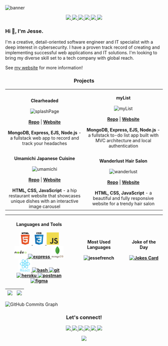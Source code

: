 ![banner](https://user-images.githubusercontent.com/106822556/178163588-1add26c0-c431-498a-8581-c8900716216b.png)

<p align='center'> <a href="https://jessefrenchdev.com" rel="nofollow"> <img src="https://img.shields.io/static/v1?label=|&amp;message=Website&amp;color=565656&amp;style=plastic&amp;logo=firefoxbrowser&amp;logo-color=white" style="max-width: 100%;"> </a> <a href="https://linkedin.com/in/jessekfrench" rel="nofollow"><img src="https://img.shields.io/static/v1?label=|&amp;message=LinkedIn&amp;color=565656&amp;style=plastic&amp;logo=linkedin&amp;logo-color=white" style="max-width: 100%;"> </a> <a href="https://twitter.com/jesse__french" rel="nofollow"> <img src="https://img.shields.io/static/v1?label=|&amp;message=Twitter&amp;color=565656&amp;style=plastic&amp;logo=twitter&amp;logo-color=white" style="max-width: 100%;"> </a> <a href="https://angel.co/u/jessefrench" rel="nofollow"> <img src="https://img.shields.io/static/v1?label=|&amp;message=AngelList&amp;color=565656&amp;style=plastic&amp;logo=angellist&amp;logo-color=white" style="max-width: 100%;"> </a> <a href="mailto:frejes32@gmail.com" rel="nofollow"> <img src="https://img.shields.io/static/v1?label=|&amp;message=Email&amp;color=565656&amp;style=plastic&amp;logo=minutemailer&amp;logo-color=white" style="max-width: 100%;"> </a> <a href="https://drive.google.com/file/d/1YIR_qiOnVvr333XIEf1lfkF77eYz78Fp/view?usp=sharing" rel="nofollow"> <img src="https://img.shields.io/static/v1?label=|&amp;message=Resume&amp;color=565656&amp;style=plastic&amp;logo=readthedocs&amp;logo-color=white" style="max-width: 100%;"> </a> </p>

### Hi 👋, I'm Jesse.

I'm a creative, detail-oriented software engineer and IT specialist with a deep interest in cybersecurity. I have a proven track record of creating and implementing successful web applications and IT solutions. I'm looking to bring my diverse skill set to a tech company with global reach.

See [my website](https://jessefrenchdev.com) for more information!

<h3 align='center'>Projects</h3>

|       |       |
| :---: | :---: |
| <br> **Clearheaded** <br><br> ![splashPage](https://user-images.githubusercontent.com/106822556/198114400-de751a46-5193-454c-919b-c2ddf7942c35.gif) <br><br> **[Repo](https://github.com/jessefrench/headache-tracker)** \| **[Website](https://clearheaded.fly.dev/)** <br><br> **MongoDB, Express, EJS, Node.js** - a fullstack web app to record and track your headaches | <br> **myList** <br><br> ![myList](https://user-images.githubusercontent.com/106822556/198299729-0ebfe765-200a-4dbb-81a0-1692dd8061c2.gif) <br><br> **[Repo](https://github.com/jessefrench/todo-mvc-auth-local)** \| **[Website](https://mylist.up.railway.app/)** <br><br> **MongoDB, Express, EJS, Node.js** - a fullstack to-do list app built with MVC architecture and local authentication |
| <br> **Umamichi Japanese Cuisine** <br><br> ![umamichi](https://user-images.githubusercontent.com/106822556/179422173-07671655-5420-4cb6-8598-bb6bececbc9e.png) <br><br> **[Repo](https://github.com/jessefrench/umamichi)** \| **[Website](https://umamichi.netlify.app)** <br><br> **HTML, CSS, JavaScript** - a hip restaurant website that showcases unique dishes with an interactive image carousel | <br> **Wanderlust Hair Salon** <br><br> ![wanderlust](https://user-images.githubusercontent.com/106822556/179422182-32e79569-c205-4bce-a2c3-110d09644694.png) <br><br> **[Repo](https://github.com/jessefrench/wanderlust)** \| **[Website](https://wanderlustsalon.netlify.app)** <br><br> **HTML, CSS, JavaScript** - a beautiful and fully responsive website for a trendy hair salon |

| <br> Languages and Tools <br><br> <a href="https://www.w3.org/html/" target="_blank" rel="noreferrer"> <img src="https://raw.githubusercontent.com/devicons/devicon/master/icons/html5/html5-original-wordmark.svg" alt="html5" width="40" height="40"/> </a> <a href="https://www.w3schools.com/css/" target="_blank" rel="noreferrer"> <img src="https://raw.githubusercontent.com/devicons/devicon/master/icons/css3/css3-original-wordmark.svg" alt="css3" width="40" height="40"/> </a> <a href="https://developer.mozilla.org/en-US/docs/Web/JavaScript" target="_blank" rel="noreferrer"> <img src="https://raw.githubusercontent.com/devicons/devicon/master/icons/javascript/javascript-original.svg" alt="javascript" width="40" height="40"/> </a> <br> <a href="https://nodejs.org" target="_blank" rel="noreferrer"> <img src="https://raw.githubusercontent.com/devicons/devicon/master/icons/nodejs/nodejs-original-wordmark.svg" alt="nodejs" width="40" height="40"/> </a> <a href="https://expressjs.com" target="_blank" rel="noreferrer"> <img src="https://cdn.hdwebsoft.com/wp-content/uploads/2020/12/Express.png.webp" alt="express" width="40" height="40"/> </a> <a href="https://www.mongodb.com/" target="_blank" rel="noreferrer"> <img src="https://raw.githubusercontent.com/devicons/devicon/master/icons/mongodb/mongodb-original-wordmark.svg" alt="mongodb" width="40" height="40"/> </a> <br> <a href="https://reactjs.org/" target="_blank" rel="noreferrer"> <img src="https://raw.githubusercontent.com/devicons/devicon/master/icons/react/react-original-wordmark.svg" alt="react" width="40" height="40"/> </a> <a href="https://www.gnu.org/software/bash/" target="_blank" rel="noreferrer"> <img src="https://bashlogo.com/img/symbol/svg/full_colored_light.svg" alt="bash" width="40" height="40"/> </a> <a href="https://git-scm.com/" target="_blank" rel="noreferrer"> <img src="https://www.vectorlogo.zone/logos/git-scm/git-scm-icon.svg" alt="git" width="40" height="40"/> </a> <br> <a href="https://heroku.com" target="_blank" rel="noreferrer"> <img src="https://www.vectorlogo.zone/logos/heroku/heroku-icon.svg" alt="heroku" width="40" height="40"/> </a> <a href="https://postman.com" target="_blank" rel="noreferrer"> <img src="https://www.vectorlogo.zone/logos/getpostman/getpostman-icon.svg" alt="postman" width="40" height="40"/> </a> <a href="https://www.figma.com/" target="_blank" rel="noreferrer"> <img src="https://www.vectorlogo.zone/logos/figma/figma-icon.svg" alt="figma" width="40" height="40"/> </a> | Most Used Languages <br><br> <img src="https://github-readme-stats.vercel.app/api/top-langs?username=jessefrench&title_color=ffffff&amp;count_private=true&amp;text_color=ffffff&amp;icon_color=0891b2&amp;bg_color=1c1917&amp;hide_title=true&hide_border=true&show_icons=true&locale=en&layout=compact" alt="jessefrench" /> | Joke of the Day <br><br> <a href="https://readme-jokes.vercel.app"> <img src="https://readme-jokes.vercel.app/api?hideBorder&bgColor=%231c1917" alt="Jokes Card" width="300" /> </a> |
|:---:|:---:|:---:|

| <img src="https://github-readme-stats.vercel.app/api?username=jessefrench&amp;show_icons=true&amp;count_private=true&amp;title_color=0891b2&amp;text_color=ffffff&amp;icon_color=0891b2&amp;bg_color=1c1917&amp;hide_border=true&amp;show_icons=true" style="max-width: 100%;"> | <img src="https://github-readme-streak-stats.herokuapp.com/?user=jessefrench&amp;stroke=ffffff&amp;background=1c1917&amp;ring=0891b2&amp;fire=ff712a&amp;currStreakNum=ffffff&amp;currStreakLabel=0891b2&amp;sideNums=ffffff&amp;sideLabels=ffffff&amp;dates=ffffff&amp;hide_border=true" style="max-width: 100%;"> |
|:---:|:---:|

<img src="https://activity-graph.herokuapp.com/graph?username=jessefrench&amp;bg_color=1c1917&amp;color=ffffff&amp;line=0891b2&amp;point=ffffff&amp;area_color=1c1917&amp;area=true&amp;hide_border=true&amp;custom_title=GitHub%20Commits%20Graph" style="max-width: 100%;" alt="GitHub Commits Graph">

<h3 align='center'>Let's connect!</h3>

<p align='center'> <a href="https://jessefrenchdev.com" rel="nofollow"> <img src="https://img.shields.io/static/v1?label=|&amp;message=Website&amp;color=565656&amp;style=plastic&amp;logo=firefoxbrowser&amp;logo-color=white" style="max-width: 100%;"> </a> <a href="https://linkedin.com/in/jessekfrench" rel="nofollow"><img src="https://img.shields.io/static/v1?label=|&amp;message=LinkedIn&amp;color=565656&amp;style=plastic&amp;logo=linkedin&amp;logo-color=white" style="max-width: 100%;"> </a> <a href="https://twitter.com/jesse__french" rel="nofollow"> <img src="https://img.shields.io/static/v1?label=|&amp;message=Twitter&amp;color=565656&amp;style=plastic&amp;logo=twitter&amp;logo-color=white" style="max-width: 100%;"> </a> <a href="https://angel.co/u/jessefrench" rel="nofollow"> <img src="https://img.shields.io/static/v1?label=|&amp;message=AngelList&amp;color=565656&amp;style=plastic&amp;logo=angellist&amp;logo-color=white" style="max-width: 100%;"> </a> <a href="mailto:frejes32@gmail.com" rel="nofollow"> <img src="https://img.shields.io/static/v1?label=|&amp;message=Email&amp;color=565656&amp;style=plastic&amp;logo=minutemailer&amp;logo-color=white" style="max-width: 100%;"> </a> <a href="https://drive.google.com/file/d/1YIR_qiOnVvr333XIEf1lfkF77eYz78Fp/view?usp=sharing" rel="nofollow"> <img src="https://img.shields.io/static/v1?label=|&amp;message=Resume&amp;color=565656&amp;style=plastic&amp;logo=readthedocs&amp;logo-color=white" style="max-width: 100%;"> </a> </p>
<div align='center'> <a href="https://www.codewars.com/users/jessefrench"> <img src="https://www.codewars.com/users/jessefrench/badges/large"> </a> </div>
